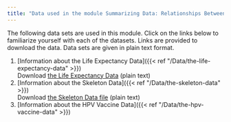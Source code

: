 ```yaml
---
title: "Data used in the module Summarizing Data: Relationships Between Variables"
---
```


The following data sets are used in this module. Click on the links below to familiarize yourself with each of the datasets. Links are provided to download the data. Data sets are given in plain text format.

1. [Information about the Life Expectancy Data]({{< ref "/Data/the-life-expectancy-data" >}})  
Download [the Life Expectancy Data](../../../Data/LifeExpDatacomplete.txt) (plain text)
2. [Information about the Skeleton Data]({{< ref "/Data/the-skeleton-data" >}})  
Download [the Skeleton Data file](../../../Data/SkeletonDatacomplete.txt) (plain text)
3. [Information about the HPV Vaccine Data]({{< ref "/Data/the-hpv-vaccine-data" >}})